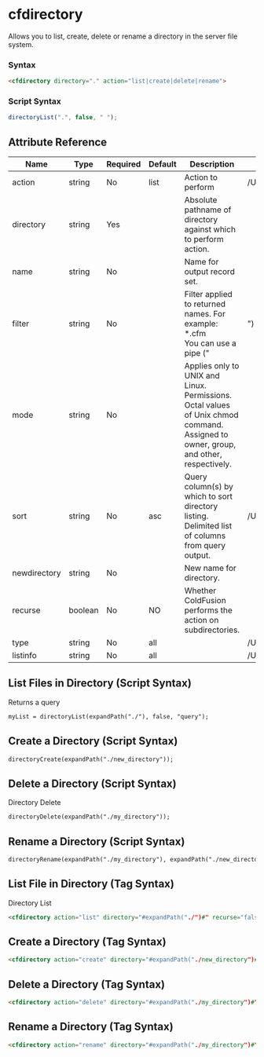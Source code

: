# cfdirectory

Allows you to list, create, delete or rename a directory in the server file system.

### Syntax

```html
<cfdirectory directory="." action="list|create|delete|rename">
```

### Script Syntax

```javascript
directoryList(".", false, " ");
```

## Attribute Reference

| Name | Type | Required | Default | Description | Values |
| --- | --- | --- | --- | --- | --- |
| action | string | No | list | Action to perform | /Users/garethedwards/development/github/cfdocs/docs/tags/cfdirectory.md|rename |
| directory | string | Yes |  | Absolute pathname of directory against which to perform action. |  |
| name | string | No |  | Name for output record set. |  |
| filter | string | No |  | Filter applied to returned names. For example: *.cfm<br />You can use a pipe ("|") delimiter to specify multiple filters. For example: *.cfm|*.cfc<br />Filter pattern matches are case-sensitive on UNIX and Linux. |  |
| mode | string | No |  | Applies only to UNIX and Linux. Permissions. Octal values of Unix chmod command. Assigned to owner, group, and other, respectively. |  |
| sort | string | No | asc | Query column(s) by which to sort directory listing.<br /> Delimited list of columns from query output. | /Users/garethedwards/development/github/cfdocs/docs/tags/cfdirectory.md|desc |
| newdirectory | string | No |  | New name for directory. |  |
| recurse | boolean | No | NO | Whether ColdFusion performs the action on subdirectories. |  |
| type | string | No | all |  | /Users/garethedwards/development/github/cfdocs/docs/tags/cfdirectory.md|all |
| listinfo | string | No | all |  | /Users/garethedwards/development/github/cfdocs/docs/tags/cfdirectory.md|all |

## List Files in Directory (Script Syntax)

Returns a query

```html
myList = directoryList(expandPath("./"), false, "query");
```

## Create a Directory (Script Syntax)

```html
directoryCreate(expandPath("./new_directory"));
```

## Delete a Directory (Script Syntax)

Directory Delete

```html
directoryDelete(expandPath("./my_directory"));
```

## Rename a Directory (Script Syntax)

```html
directoryRename(expandPath("./my_directory"), expandPath("./new_directory"));
```

## List File in Directory (Tag Syntax)

Directory List

```html
<cfdirectory action="list" directory="#expandPath("./")#" recurse="false" name="myList">
```

## Create a Directory (Tag Syntax)

```html
<cfdirectory action="create" directory="#expandPath("./new_directory")#">
```

## Delete a Directory (Tag Syntax)

```html
<cfdirectory action="delete" directory="#expandPath("./my_directory")#">
```

## Rename a Directory (Tag Syntax)

```html
<cfdirectory action="rename" directory="#expandPath("./my_directory")#" newdirectory="#expandPath("./new_directory")#">
```
